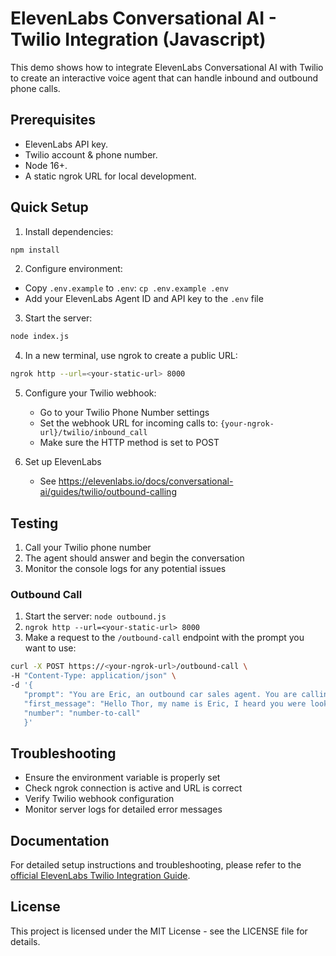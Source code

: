 # ElevenLabs Conversational AI - Twilio Integration (Javascript)

This demo shows how to integrate ElevenLabs Conversational AI with Twilio to create an interactive voice agent that can handle inbound and outbound phone calls.

## Prerequisites

- ElevenLabs API key.
- Twilio account & phone number.
- Node 16+.
- A static ngrok URL for local development.

## Quick Setup

1. Install dependencies:

```bash
npm install
```

2. Configure environment:

- Copy `.env.example` to `.env`: `cp .env.example .env`
- Add your ElevenLabs Agent ID and API key to the `.env` file

3. Start the server:

```bash
node index.js
```

4. In a new terminal, use ngrok to create a public URL:

```bash
ngrok http --url=<your-static-url> 8000
```

5. Configure your Twilio webhook:
   - Go to your Twilio Phone Number settings
   - Set the webhook URL for incoming calls to: `{your-ngrok-url}/twilio/inbound_call`
   - Make sure the HTTP method is set to POST

6. Set up ElevenLabs
   - See https://elevenlabs.io/docs/conversational-ai/guides/twilio/outbound-calling

## Testing

1. Call your Twilio phone number
2. The agent should answer and begin the conversation
3. Monitor the console logs for any potential issues

### Outbound Call

1. Start the server: `node outbound.js`
1. `ngrok http --url=<your-static-url> 8000`
1. Make a request to the `/outbound-call` endpoint with the prompt you want to use:

```bash
curl -X POST https://<your-ngrok-url>/outbound-call \
-H "Content-Type: application/json" \
-d '{
   "prompt": "You are Eric, an outbound car sales agent. You are calling to sell a new car to the customer. Be friendly and professional and answer all questions.",
   "first_message": "Hello Thor, my name is Eric, I heard you were looking for a new car! What model and color are you looking for?",
   "number": "number-to-call"
   }'
```

## Troubleshooting

- Ensure the environment variable is properly set
- Check ngrok connection is active and URL is correct
- Verify Twilio webhook configuration
- Monitor server logs for detailed error messages

## Documentation

For detailed setup instructions and troubleshooting, please refer to the [official ElevenLabs Twilio Integration Guide](https://elevenlabs.io/docs/conversational-ai/guides/conversational-ai-twilio).

## License

This project is licensed under the MIT License - see the LICENSE file for details.

